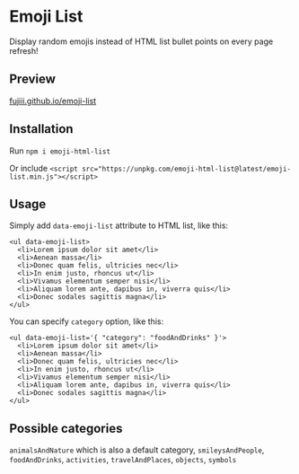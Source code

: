 # Emoji List

Display random emojis instead of HTML list bullet points on every page refresh!

## Preview

[fujiii.github.io/emoji-list](https://fujiii.github.io/emoji-list)

## Installation

Run `npm i emoji-html-list`

Or include `<script src="https://unpkg.com/emoji-html-list@latest/emoji-list.min.js"></script>`

## Usage

Simply add `data-emoji-list` attribute to HTML list, like this:

```
<ul data-emoji-list>
  <li>Lorem ipsum dolor sit amet</li>
  <li>Aenean massa</li>
  <li>Donec quam felis, ultricies nec</li>
  <li>In enim justo, rhoncus ut</li>
  <li>Vivamus elementum semper nisi</li>
  <li>Aliquam lorem ante, dapibus in, viverra quis</li>
  <li>Donec sodales sagittis magna</li>
</ul>
```

You can specify `category` option, like this:

```
<ul data-emoji-list='{ "category": "foodAndDrinks" }'>
  <li>Lorem ipsum dolor sit amet</li>
  <li>Aenean massa</li>
  <li>Donec quam felis, ultricies nec</li>
  <li>In enim justo, rhoncus ut</li>
  <li>Vivamus elementum semper nisi</li>
  <li>Aliquam lorem ante, dapibus in, viverra quis</li>
  <li>Donec sodales sagittis magna</li>
</ul>
```

## Possible categories

`animalsAndNature` which is also a default category, `smileysAndPeople`, `foodAndDrinks`, `activities`, `travelAndPlaces`, `objects`, `symbols`
